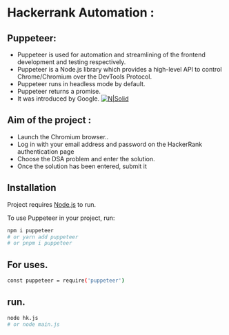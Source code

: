 # Hackerrank Automation :
## Puppeteer:
- Puppeteer is used for automation and streamlining of the frontend development and testing respectively.
- Puppeteer is a Node.js library which provides a high-level API to control Chrome/Chromium over the DevTools Protocol. 
- Puppeteer runs in headless mode by default.
-  Puppeteer returns a promise.
-   It was introduced by Google.
[![N|Solid](https://user-images.githubusercontent.com/10379601/29446482-04f7036a-841f-11e7-9872-91d1fc2ea683.png)](https://pptr.dev/)

## Aim of the project :

- Launch the Chromium browser..
- Log in with your email address and password on the HackerRank authentication page
- Choose the DSA problem and enter the solution.
- Once the solution has been entered, submit it


## Installation

Project requires [Node.js](https://nodejs.org/)  to run.

To use Puppeteer in your project, run:

```sh
npm i puppeteer
# or yarn add puppeteer
# or pnpm i puppeteer
```

## For uses.

```sh
const puppeteer = require('puppeteer')
```

## run.

```sh
node hk.js
# or node main.js
```
